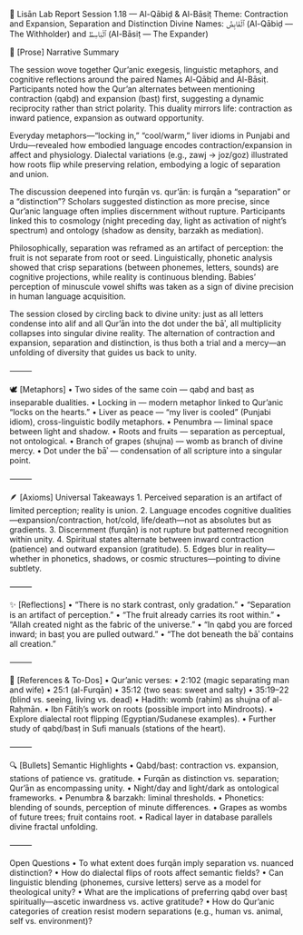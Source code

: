 🧪 Lisān Lab Report
Session 1.18 — Al-Qābiḍ & Al-Bāsiṭ
Theme: Contraction and Expansion, Separation and Distinction
Divine Names: ٱلْقَابِضُ (Al-Qābiḍ — The Withholder) and ٱلْبَاسِطُ (Al-Bāsiṭ — The Expander)


🌿 [Prose] Narrative Summary

The session wove together Qur’anic exegesis, linguistic metaphors, and cognitive reflections around the paired Names Al-Qābiḍ and Al-Bāsiṭ. Participants noted how the Qur’an alternates between mentioning contraction (qabḍ) and expansion (basṭ) first, suggesting a dynamic reciprocity rather than strict polarity. This duality mirrors life: contraction as inward patience, expansion as outward opportunity.

Everyday metaphors—“locking in,” “cool/warm,” liver idioms in Punjabi and Urdu—revealed how embodied language encodes contraction/expansion in affect and physiology. Dialectal variations (e.g., zawj → joz/goz) illustrated how roots flip while preserving relation, embodying a logic of separation and union.

The discussion deepened into furqān vs. qur’ān: is furqān a “separation” or a “distinction”? Scholars suggested distinction as more precise, since Qur’anic language often implies discernment without rupture. Participants linked this to cosmology (night preceding day, light as activation of night’s spectrum) and ontology (shadow as density, barzakh as mediation).

Philosophically, separation was reframed as an artifact of perception: the fruit is not separate from root or seed. Linguistically, phonetic analysis showed that crisp separations (between phonemes, letters, sounds) are cognitive projections, while reality is continuous blending. Babies’ perception of minuscule vowel shifts was taken as a sign of divine precision in human language acquisition.

The session closed by circling back to divine unity: just as all letters condense into alif and all Qur’ān into the dot under the bāʾ, all multiplicity collapses into singular divine reality. The alternation of contraction and expansion, separation and distinction, is thus both a trial and a mercy—an unfolding of diversity that guides us back to unity.

⸻

🕊️ [Metaphors] 
	•	Two sides of the same coin — qabḍ and basṭ as inseparable dualities.
	•	Locking in — modern metaphor linked to Qur’anic “locks on the hearts.”
	•	Liver as peace — “my liver is cooled” (Punjabi idiom), cross-linguistic bodily metaphors.
	•	Penumbra — liminal space between light and shadow.
	•	Roots and fruits — separation as perceptual, not ontological.
	•	Branch of grapes (shujna) — womb as branch of divine mercy.
	•	Dot under the bāʾ — condensation of all scripture into a singular point.

⸻

🪶 [Axioms] Universal Takeaways
	1.	Perceived separation is an artifact of limited perception; reality is union.
	2.	Language encodes cognitive dualities—expansion/contraction, hot/cold, life/death—not as absolutes but as gradients.
	3.	Discernment (furqān) is not rupture but patterned recognition within unity.
	4.	Spiritual states alternate between inward contraction (patience) and outward expansion (gratitude).
	5.	Edges blur in reality—whether in phonetics, shadows, or cosmic structures—pointing to divine subtlety.

⸻

✨ [Reflections] 
	•	“There is no stark contrast, only gradation.”
	•	“Separation is an artifact of perception.”
	•	“The fruit already carries its root within.”
	•	“Allah created night as the fabric of the universe.”
	•	“In qabḍ you are forced inward; in basṭ you are pulled outward.”
	•	“The dot beneath the bāʾ contains all creation.”

⸻

📖 [References & To-Dos]
	•	Qur’anic verses:
	•	2:102 (magic separating man and wife)
	•	25:1 (al-Furqān)
	•	35:12 (two seas: sweet and salty)
	•	35:19–22 (blind vs. seeing, living vs. dead)
	•	Hadith: womb (raḥim) as shujna of al-Raḥmān.
	•	Ibn Fātiḥ’s work on roots (possible import into Mindroots).
	•	Explore dialectal root flipping (Egyptian/Sudanese examples).
	•	Further study of qabḍ/basṭ in Sufi manuals (stations of the heart).

⸻

🔍 [Bullets] Semantic Highlights
	•	Qabḍ/basṭ: contraction vs. expansion, stations of patience vs. gratitude.
	•	Furqān as distinction vs. separation; Qur’ān as encompassing unity.
	•	Night/day and light/dark as ontological frameworks.
	•	Penumbra & barzakh: liminal thresholds.
	•	Phonetics: blending of sounds, perception of minute differences.
	•	Grapes as wombs of future trees; fruit contains root.
	•	Radical layer in database parallels divine fractal unfolding.

⸻

Open Questions
	•	To what extent does furqān imply separation vs. nuanced distinction?
	•	How do dialectal flips of roots affect semantic fields?
	•	Can linguistic blending (phonemes, cursive letters) serve as a model for theological unity?
	•	What are the implications of preferring qabḍ over basṭ spiritually—ascetic inwardness vs. active gratitude?
	•	How do Qur’anic categories of creation resist modern separations (e.g., human vs. animal, self vs. environment)?
